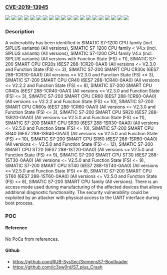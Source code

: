 ### [CVE-2019-13945](https://cve.mitre.org/cgi-bin/cvename.cgi?name=CVE-2019-13945)
![](https://img.shields.io/static/v1?label=Product&message=SIMATIC%20S7-1200%20CPU%20family%20%3C%20V4.x%20(incl.%20SIPLUS%20variants)&color=blue)
![](https://img.shields.io/static/v1?label=Product&message=SIMATIC%20S7-1200%20CPU%20family%20(incl.%20SIPLUS%20variants)&color=blue)
![](https://img.shields.io/static/v1?label=Product&message=SIMATIC%20S7-1200%20CPU%20family%20V4.x%20(incl.%20SIPLUS%20variants)&color=blue)
![](https://img.shields.io/static/v1?label=Product&message=SIMATIC%20S7-200%20SMART%20CPU%20CR20s%20(6ES7%20288-1CR20-0AA1)&color=blue)
![](https://img.shields.io/static/v1?label=Product&message=SIMATIC%20S7-200%20SMART%20CPU%20CR30s%20(6ES7%20288-1CR30-0AA1)&color=blue)
![](https://img.shields.io/static/v1?label=Product&message=SIMATIC%20S7-200%20SMART%20CPU%20CR40%20(6ES7%20288-1CR40-0AA0)&color=blue)
![](https://img.shields.io/static/v1?label=Product&message=SIMATIC%20S7-200%20SMART%20CPU%20CR40s%20(6ES7%20288-1CR40-0AA1)&color=blue)
![](https://img.shields.io/static/v1?label=Product&message=SIMATIC%20S7-200%20SMART%20CPU%20CR60%20(6ES7%20288-1CR60-0AA0)&color=blue)
![](https://img.shields.io/static/v1?label=Product&message=SIMATIC%20S7-200%20SMART%20CPU%20CR60s%20(6ES7%20288-1CR60-0AA1)&color=blue)
![](https://img.shields.io/static/v1?label=Product&message=SIMATIC%20S7-200%20SMART%20CPU%20SR20%20(6ES7%20288-1SR20-0AA0)&color=blue)
![](https://img.shields.io/static/v1?label=Product&message=SIMATIC%20S7-200%20SMART%20CPU%20SR30%20(6ES7%20288-1SR30-0AA0)&color=blue)
![](https://img.shields.io/static/v1?label=Product&message=SIMATIC%20S7-200%20SMART%20CPU%20SR40%20(6ES7%20288-1SR40-0AA0)&color=blue)
![](https://img.shields.io/static/v1?label=Product&message=SIMATIC%20S7-200%20SMART%20CPU%20SR60%20(6ES7%20288-1SR60-0AA0)&color=blue)
![](https://img.shields.io/static/v1?label=Product&message=SIMATIC%20S7-200%20SMART%20CPU%20ST20%20(6ES7%20288-1ST20-0AA0)&color=blue)
![](https://img.shields.io/static/v1?label=Product&message=SIMATIC%20S7-200%20SMART%20CPU%20ST30%20(6ES7%20288-1ST30-0AA0)&color=blue)
![](https://img.shields.io/static/v1?label=Product&message=SIMATIC%20S7-200%20SMART%20CPU%20ST40%20(6ES7%20288-1ST40-0AA0)&color=blue)
![](https://img.shields.io/static/v1?label=Product&message=SIMATIC%20S7-200%20SMART%20CPU%20ST60%20(6ES7%20288-1ST60-0AA0)&color=blue)
![](https://img.shields.io/static/v1?label=Product&message=SIMATIC%20S7-200%20SMART%20CPU%20family&color=blue)
![](https://img.shields.io/static/v1?label=Version&message=n%2Fa&color=blue)
![](https://img.shields.io/static/v1?label=Vulnerability&message=CWE-749%3A%20Exposed%20Dangerous%20Method%20or%20Function&color=brighgreen)

### Description

A vulnerability has been identified in SIMATIC S7-1200 CPU family (incl. SIPLUS variants) (All versions), SIMATIC S7-1200 CPU family < V4.x (incl. SIPLUS variants) (All versions), SIMATIC S7-1200 CPU family V4.x (incl. SIPLUS variants) (All versions with Function State (FS) < 11), SIMATIC S7-200 SMART CPU CR20s (6ES7 288-1CR20-0AA1) (All versions <= V2.3.0 and Function State (FS) <= 3), SIMATIC S7-200 SMART CPU CR30s (6ES7 288-1CR30-0AA1) (All versions <= V2.3.0 and Function State (FS) <= 3), SIMATIC S7-200 SMART CPU CR40 (6ES7 288-1CR40-0AA0) (All versions <= V2.2.2 and Function State (FS) <= 8), SIMATIC S7-200 SMART CPU CR40s (6ES7 288-1CR40-0AA1) (All versions <= V2.3.0 and Function State (FS) <= 3), SIMATIC S7-200 SMART CPU CR60 (6ES7 288-1CR60-0AA0) (All versions <= V2.2.2 and Function State (FS) <= 10), SIMATIC S7-200 SMART CPU CR60s (6ES7 288-1CR60-0AA1) (All versions <= V2.3.0 and Function State (FS) <= 3), SIMATIC S7-200 SMART CPU SR20 (6ES7 288-1SR20-0AA0) (All versions <= V2.5.0 and Function State (FS) <= 11), SIMATIC S7-200 SMART CPU SR30 (6ES7 288-1SR30-0AA0) (All versions <= V2.5.0 and Function State (FS) <= 10), SIMATIC S7-200 SMART CPU SR40 (6ES7 288-1SR40-0AA0) (All versions <= V2.5.0 and Function State (FS) <= 10), SIMATIC S7-200 SMART CPU SR60 (6ES7 288-1SR60-0AA0) (All versions <= V2.5.0 and Function State (FS) <= 12), SIMATIC S7-200 SMART CPU ST20 (6ES7 288-1ST20-0AA0) (All versions <= V2.5.0 and Function State (FS) <= 9), SIMATIC S7-200 SMART CPU ST30 (6ES7 288-1ST30-0AA0) (All versions <= V2.5.0 and Function State (FS) <= 9), SIMATIC S7-200 SMART CPU ST40 (6ES7 288-1ST40-0AA0) (All versions <= V2.5.0 and Function State (FS) <= 8), SIMATIC S7-200 SMART CPU ST60 (6ES7 288-1ST60-0AA0) (All versions <= V2.5.0 and Function State (FS) <= 8), SIMATIC S7-200 SMART CPU family (All versions). There is an access mode used during manufacturing of the affected devices that allows additional diagnostic functionality. The security vulnerability could be exploited by an attacker with physical access to the UART interface during boot process.

### POC

#### Reference
No PoCs from references.

#### Github
- https://github.com/RUB-SysSec/SiemensS7-Bootloader
- https://github.com/ic3sw0rd/S7_plus_Crash

